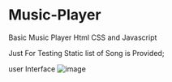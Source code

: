 # Music-Player
 Basic Music Player  Html CSS and Javascript

 Just For Testing Static list of Song is Provided;

 user Interface
 ![image](https://github.com/Vishal6701/Music-Player/assets/83579496/5dda673c-ae18-4617-828c-b81671d9a7ed)


